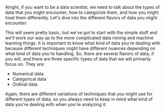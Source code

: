 Alright, if you want to be a data scientist, we need to talk about the types of data that you might encounter, how to categorize them, and how you might treat them differently. Let's dive into the different flavors of data you might encounter:


This will seem pretty basic, but we've got to start with the simple stuff and we'll work our way up to the more complicated data mining and machine learning things. It is important to know what kind of data you're dealing with because different techniques might have different nuances depending on what kind of data you're handling. So, there are several flavors of data, if you will, and there are three specific types of data that we will primarily focus on. They are:

- Numerical data
- Categorical data
- Ordinal data

Again, there are different variations of techniques that you might use for different types of data, so you always need to keep in mind what kind of data you're dealing with when you're analyzing it.

